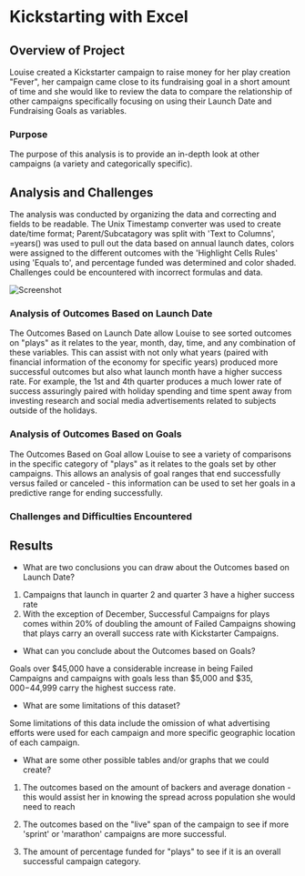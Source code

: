 # Kickstarting with Excel

## Overview of Project

Louise created a Kickstarter campaign to raise money for her play creation "Fever", her campaign came close to its fundraising goal in a short amount of time and she would like to review the data to compare the relationship of other campaigns specifically focusing on using their Launch Date and Fundraising Goals as variables. 

### Purpose

The purpose of this analysis is to provide an in-depth look at other campaigns (a variety and categorically specific).

## Analysis and Challenges

The analysis was conducted by organizing the data and correcting and fields to be readable. The Unix Timestamp converter was used to create date/time format; Parent/Subcatagory was split with 'Text to Columns', =years() was used to pull out the data based on annual launch dates, colors were assigned to the different outcomes with the 'Highlight Cells Rules' using 'Equals to', and percentage funded was determined and color shaded. Challenges could be encountered with incorrect formulas and data. 

![Screenshot](kickstarter-analysis/Resources/Screenshot-UnixTimeConversion.png)

### Analysis of Outcomes Based on Launch Date

The Outcomes Based on Launch Date allow Louise to see sorted outcomes on "plays" as it relates to the year, month, day, time, and any combination of these variables. This can assist with not only what years (paired with financial information of the economy for specific years) produced more successful outcomes but also what launch month have a higher success rate. For example, the 1st and 4th quarter produces a much lower rate of success assuringly paired with holiday spending and time spent away from investing research and social media advertisements related to subjects outside of the holidays. 
	

### Analysis of Outcomes Based on Goals

The Outcomes Based on Goal allow Louise to see a variety of comparisons in the specific category of "plays" as it relates to the goals set by other campaigns. This allows an analysis of goal ranges that end successfully versus failed or canceled - this information can be used to set her goals in a predictive range for ending successfully. 	

### Challenges and Difficulties Encountered

## Results 	

- What are two conclusions you can draw about the Outcomes based on Launch Date?
1. Campaigns that launch in quarter 2 and quarter 3 have a higher success rate
2. With the exception of December, Successful Campaigns for plays comes within 20% of doubling the amount of Failed Campaigns showing that plays carry an overall success rate with Kickstarter Campaigns.

- What can you conclude about the Outcomes based on Goals?

Goals over $45,000 have a considerable increase in being Failed Campaigns and campaigns with goals less than $5,000 and $$35,000-$44,999 carry the highest success rate.

- What are some limitations of this dataset?

Some limitations of this data include the omission of what advertising efforts were used for each campaign and more specific geographic location of each campaign.

- What are some other possible tables and/or graphs that we could create? 

1. The outcomes based on the amount of backers and average donation - this would assist her in knowing the spread across population she would need to reach 

2. The outcomes based on the "live" span of the campaign to see if more 'sprint' or 'marathon' campaigns are more successful. 

3. The amount of percentage funded for "plays" to see if it is an overall successful campaign category.  

